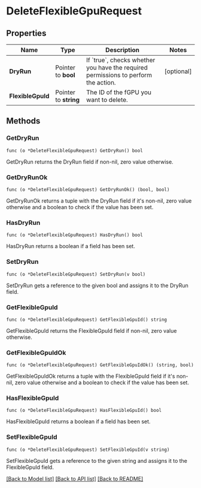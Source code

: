 # DeleteFlexibleGpuRequest

## Properties

Name | Type | Description | Notes
------------ | ------------- | ------------- | -------------
**DryRun** | Pointer to **bool** | If &#x60;true&#x60;, checks whether you have the required permissions to perform the action. | [optional] 
**FlexibleGpuId** | Pointer to **string** | The ID of the fGPU you want to delete. | 

## Methods

### GetDryRun

`func (o *DeleteFlexibleGpuRequest) GetDryRun() bool`

GetDryRun returns the DryRun field if non-nil, zero value otherwise.

### GetDryRunOk

`func (o *DeleteFlexibleGpuRequest) GetDryRunOk() (bool, bool)`

GetDryRunOk returns a tuple with the DryRun field if it's non-nil, zero value otherwise
and a boolean to check if the value has been set.

### HasDryRun

`func (o *DeleteFlexibleGpuRequest) HasDryRun() bool`

HasDryRun returns a boolean if a field has been set.

### SetDryRun

`func (o *DeleteFlexibleGpuRequest) SetDryRun(v bool)`

SetDryRun gets a reference to the given bool and assigns it to the DryRun field.

### GetFlexibleGpuId

`func (o *DeleteFlexibleGpuRequest) GetFlexibleGpuId() string`

GetFlexibleGpuId returns the FlexibleGpuId field if non-nil, zero value otherwise.

### GetFlexibleGpuIdOk

`func (o *DeleteFlexibleGpuRequest) GetFlexibleGpuIdOk() (string, bool)`

GetFlexibleGpuIdOk returns a tuple with the FlexibleGpuId field if it's non-nil, zero value otherwise
and a boolean to check if the value has been set.

### HasFlexibleGpuId

`func (o *DeleteFlexibleGpuRequest) HasFlexibleGpuId() bool`

HasFlexibleGpuId returns a boolean if a field has been set.

### SetFlexibleGpuId

`func (o *DeleteFlexibleGpuRequest) SetFlexibleGpuId(v string)`

SetFlexibleGpuId gets a reference to the given string and assigns it to the FlexibleGpuId field.


[[Back to Model list]](../README.md#documentation-for-models) [[Back to API list]](../README.md#documentation-for-api-endpoints) [[Back to README]](../README.md)


